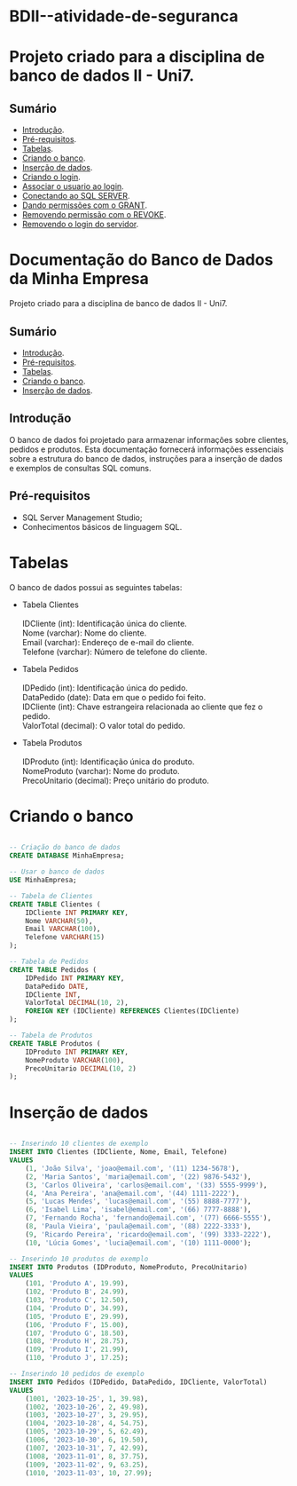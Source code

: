 # BDII--atividade-de-seguranca

# Projeto criado para a disciplina de banco de dados II - Uni7.

## Sumário

- [Introdução](#introdução).
- [Pré-requisitos](#pré-requisitos).
- [Tabelas](#tabelas).
- [Criando o banco](#criando-o-banco).
- [Inserção de dados](#inserção-de-dados).
- [Criando o login](#criando-o-login).
- [Associar o usuario ao login](#criando-o-usuário-do-banco-de-dados-associado-ao-login).
- [Conectando ao SQL SERVER](#conectando-ao-sql-server).
- [Dando permissões com o GRANT](#dando-permissões-com-grant).
- [Removendo permissão com o REVOKE](#removendo-permissão-com-o-revoke).
- [Removendo o login do servidor](#removendo-o-login-do-servidor).


  
# Documentação do Banco de Dados da Minha Empresa

Projeto criado para a disciplina de banco de dados II - Uni7.

## Sumário

- [Introdução](#introdução).
- [Pré-requisitos](#pré-requisitos).
- [Tabelas](#tabelas).
- [Criando o banco](#criando-o-banco).
- [Inserção de dados](#inserção-de-dados).
  
## Introdução

O banco de dados foi projetado para armazenar informações sobre clientes, pedidos e produtos. Esta documentação fornecerá informações essenciais sobre a estrutura do banco de dados, instruções para a inserção de dados e exemplos de consultas SQL comuns.

## Pré-requisitos

- SQL Server Management Studio;
- Conhecimentos básicos de linguagem SQL.


# Tabelas
O banco de dados possui as seguintes tabelas:

- Tabela Clientes <br />
  <br /> 
  IDCliente (int): Identificação única do cliente. <br /> 
  Nome (varchar): Nome do cliente.<br /> 
  Email (varchar): Endereço de e-mail do cliente. <br /> 
  Telefone (varchar): Número de telefone do cliente. <br /> 

- Tabela Pedidos<br />
  <br /> 
  IDPedido (int): Identificação única do pedido. <br /> 
  DataPedido (date): Data em que o pedido foi feito. <br /> 
  IDCliente (int): Chave estrangeira relacionada ao cliente que fez o pedido.<br /> 
  ValorTotal (decimal): O valor total do pedido.<br /> 

- Tabela Produtos<br />
  <br /> 
  IDProduto (int): Identificação única do produto.<br /> 
  NomeProduto (varchar): Nome do produto.<br /> 
  PrecoUnitario (decimal): Preço unitário do produto.<br /> 

# Criando o banco

```sql

-- Criação do banco de dados
CREATE DATABASE MinhaEmpresa;

-- Usar o banco de dados
USE MinhaEmpresa;

-- Tabela de Clientes
CREATE TABLE Clientes (
    IDCliente INT PRIMARY KEY,
    Nome VARCHAR(50),
    Email VARCHAR(100),
    Telefone VARCHAR(15)
);

-- Tabela de Pedidos
CREATE TABLE Pedidos (
    IDPedido INT PRIMARY KEY,
    DataPedido DATE,
    IDCliente INT,
    ValorTotal DECIMAL(10, 2),
    FOREIGN KEY (IDCliente) REFERENCES Clientes(IDCliente)
);

-- Tabela de Produtos
CREATE TABLE Produtos (
    IDProduto INT PRIMARY KEY,
    NomeProduto VARCHAR(100),
    PrecoUnitario DECIMAL(10, 2)
);
```

# Inserção de dados

```sql

-- Inserindo 10 clientes de exemplo
INSERT INTO Clientes (IDCliente, Nome, Email, Telefone)
VALUES
    (1, 'João Silva', 'joao@email.com', '(11) 1234-5678'),
    (2, 'Maria Santos', 'maria@email.com', '(22) 9876-5432'),
    (3, 'Carlos Oliveira', 'carlos@email.com', '(33) 5555-9999'),
    (4, 'Ana Pereira', 'ana@email.com', '(44) 1111-2222'),
    (5, 'Lucas Mendes', 'lucas@email.com', '(55) 8888-7777'),
    (6, 'Isabel Lima', 'isabel@email.com', '(66) 7777-8888'),
    (7, 'Fernando Rocha', 'fernando@email.com', '(77) 6666-5555'),
    (8, 'Paula Vieira', 'paula@email.com', '(88) 2222-3333'),
    (9, 'Ricardo Pereira', 'ricardo@email.com', '(99) 3333-2222'),
    (10, 'Lúcia Gomes', 'lucia@email.com', '(10) 1111-0000');

-- Inserindo 10 produtos de exemplo
INSERT INTO Produtos (IDProduto, NomeProduto, PrecoUnitario)
VALUES
    (101, 'Produto A', 19.99),
    (102, 'Produto B', 24.99),
    (103, 'Produto C', 12.50),
    (104, 'Produto D', 34.99),
    (105, 'Produto E', 29.99),
    (106, 'Produto F', 15.00),
    (107, 'Produto G', 18.50),
    (108, 'Produto H', 28.75),
    (109, 'Produto I', 21.99),
    (110, 'Produto J', 17.25);

-- Inserindo 10 pedidos de exemplo
INSERT INTO Pedidos (IDPedido, DataPedido, IDCliente, ValorTotal)
VALUES
    (1001, '2023-10-25', 1, 39.98),
    (1002, '2023-10-26', 2, 49.98),
    (1003, '2023-10-27', 3, 29.95),
    (1004, '2023-10-28', 4, 54.75),
    (1005, '2023-10-29', 5, 62.49),
    (1006, '2023-10-30', 6, 19.50),
    (1007, '2023-10-31', 7, 42.99),
    (1008, '2023-11-01', 8, 37.75),
    (1009, '2023-11-02', 9, 63.25),
    (1010, '2023-11-03', 10, 27.99);


```
